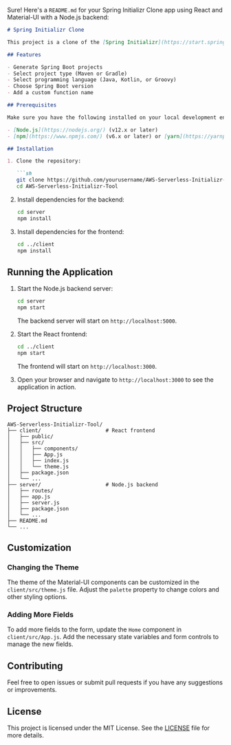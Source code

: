 Sure! Here's a `README.md` for your Spring Initializr Clone app using React and Material-UI with a Node.js backend:

```markdown
# Spring Initializr Clone

This project is a clone of the [Spring Initializr](https://start.spring.io/) web application built using React.js and Material-UI for the frontend and Node.js for the backend. It allows users to generate a Spring Boot project by selecting various options.

## Features

- Generate Spring Boot projects
- Select project type (Maven or Gradle)
- Select programming language (Java, Kotlin, or Groovy)
- Choose Spring Boot version
- Add a custom function name

## Prerequisites

Make sure you have the following installed on your local development environment:

- [Node.js](https://nodejs.org/) (v12.x or later)
- [npm](https://www.npmjs.com/) (v6.x or later) or [yarn](https://yarnpkg.com/)

## Installation

1. Clone the repository:

   ```sh
   git clone https://github.com/yourusername/AWS-Serverless-Initializr-Tool.git
   cd AWS-Serverless-Initializr-Tool
   ```

2. Install dependencies for the backend:

   ```sh
   cd server
   npm install
   ```

3. Install dependencies for the frontend:

   ```sh
   cd ../client
   npm install
   ```

## Running the Application

1. Start the Node.js backend server:

   ```sh
   cd server
   npm start
   ```

   The backend server will start on `http://localhost:5000`.

2. Start the React frontend:

   ```sh
   cd ../client
   npm start
   ```

   The frontend will start on `http://localhost:3000`.

3. Open your browser and navigate to `http://localhost:3000` to see the application in action.

## Project Structure

```
AWS-Serverless-Initializr-Tool/
├── client/                     # React frontend
│   ├── public/
│   ├── src/
│   │   ├── components/
│   │   ├── App.js
│   │   ├── index.js
│   │   └── theme.js
│   ├── package.json
│   └── ...
├── server/                     # Node.js backend
│   ├── routes/
│   ├── app.js
│   ├── server.js
│   ├── package.json
│   └── ...
├── README.md
└── ...
```

## Customization

### Changing the Theme

The theme of the Material-UI components can be customized in the `client/src/theme.js` file. Adjust the `palette` property to change colors and other styling options.

### Adding More Fields

To add more fields to the form, update the `Home` component in `client/src/App.js`. Add the necessary state variables and form controls to manage the new fields.

## Contributing

Feel free to open issues or submit pull requests if you have any suggestions or improvements.

## License

This project is licensed under the MIT License. See the [LICENSE](LICENSE) file for more details.
```
